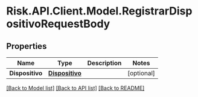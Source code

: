 # Risk.API.Client.Model.RegistrarDispositivoRequestBody

## Properties

Name | Type | Description | Notes
------------ | ------------- | ------------- | -------------
**Dispositivo** | [**Dispositivo**](Dispositivo.md) |  | [optional] 

[[Back to Model list]](../README.md#documentation-for-models) [[Back to API list]](../README.md#documentation-for-api-endpoints) [[Back to README]](../README.md)

